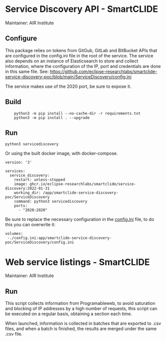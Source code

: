 # Service Discovery API - SmartCLIDE
Maintainer:  AIR Institute

## Configure 
This package relies on tokens from GitGub, GitLab and BitBucket APIs that are configured in the config.ini file in the root of the service.
The service also depends on an instance of Elasticsearch to store and collect information, where the configuration of the IP, port and credentials are done in this same file.
    See: https://github.com/eclipse-researchlabs/smartclide-service-discovery-poc/blob/main/ServiceDiscovery/config.ini

The service makes use of the 2020 port, be sure to expose it.

## Build
```
    python3 -m pip install --no-cache-dir -r requirements.txt
    python3 -m pip install . --upgrade
```
## Run
```
python3 servicediscovery
```
Or using the built docker image, with docker-compose.

```
version: '3'

services:
  service_discovery:
    restart: unless-stopped
    image: ghcr.io/eclipse-researchlabs/smartclide/service-discovery:2022-01-31
    working_dir: /app/smartclide-service-discovery-poc/ServiceDiscovery
    command: python3 servicediscovery
    ports:
      - "2020:2020"
```

Be sure to replace the necessary configuration in the [config.ini](https://github.com/eclipse-researchlabs/smartclide-service-discovery-poc/blob/main/ServiceDiscovery/config.ini) file, to do this you can overwrite it:
```
volumes:
 -./config.ini:app/smartclide-service-discovery-poc/ServiceDiscovery/config.ini
```



# Web service listings - SmartCLIDE
Maintainer:  AIR Institute

## Run
This script collects information from Programableweb, to avoid saturation and blocking of IP addresses by a high number of requests, this script can be executed on a regular basis, obtaining a section each time.

When launched, information is collected in batches that are exported to .csv files, and when a batch is finished, the results are merged under the same .csv file.
